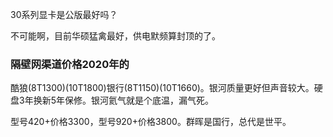 30系列显卡是公版最好吗？

不可能啊，目前华硕猛禽最好，供电默频算封顶的了。





### 隔壁网渠道价格2020年的

酷狼(8T1300)(10T1800)银行(8T1150)(10T1660)。银河质量更好但声音较大。硬盘3年换新5年保修。银河氦气就是个底温，漏气死。

型号420+价格3300，型号920+价格3800。群晖是国行，总代是世平。